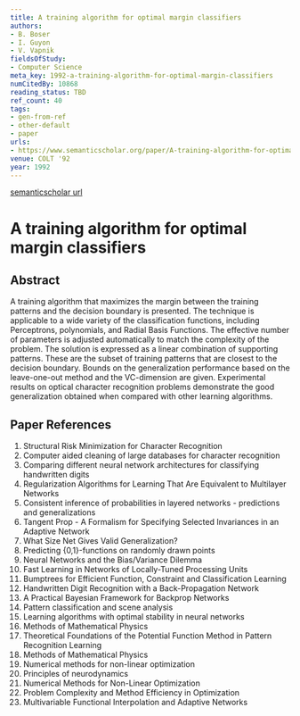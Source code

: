 ```yaml
---
title: A training algorithm for optimal margin classifiers
authors:
- B. Boser
- I. Guyon
- V. Vapnik
fieldsOfStudy:
- Computer Science
meta_key: 1992-a-training-algorithm-for-optimal-margin-classifiers
numCitedBy: 10868
reading_status: TBD
ref_count: 40
tags:
- gen-from-ref
- other-default
- paper
urls:
- https://www.semanticscholar.org/paper/A-training-algorithm-for-optimal-margin-classifiers-Boser-Guyon/2599131a4bc2fa957338732a37c744cfe3e17b24?sort=total-citations
venue: COLT '92
year: 1992
---
```


[semanticscholar url](https://www.semanticscholar.org/paper/A-training-algorithm-for-optimal-margin-classifiers-Boser-Guyon/2599131a4bc2fa957338732a37c744cfe3e17b24?sort=total-citations)

# A training algorithm for optimal margin classifiers

## Abstract

A training algorithm that maximizes the margin between the training patterns and the decision boundary is presented. The technique is applicable to a wide variety of the classification functions, including Perceptrons, polynomials, and Radial Basis Functions. The effective number of parameters is adjusted automatically to match the complexity of the problem. The solution is expressed as a linear combination of supporting patterns. These are the subset of training patterns that are closest to the decision boundary. Bounds on the generalization performance based on the leave-one-out method and the VC-dimension are given. Experimental results on optical character recognition problems demonstrate the good generalization obtained when compared with other learning algorithms.

## Paper References

1. Structural Risk Minimization for Character Recognition
2. Computer aided cleaning of large databases for character recognition
3. Comparing different neural network architectures for classifying handwritten digits
4. Regularization Algorithms for Learning That Are Equivalent to Multilayer Networks
5. Consistent inference of probabilities in layered networks - predictions and generalizations
6. Tangent Prop - A Formalism for Specifying Selected Invariances in an Adaptive Network
7. What Size Net Gives Valid Generalization?
8. Predicting {0,1}-functions on randomly drawn points
9. Neural Networks and the Bias/Variance Dilemma
10. Fast Learning in Networks of Locally-Tuned Processing Units
11. Bumptrees for Efficient Function, Constraint and Classification Learning
12. Handwritten Digit Recognition with a Back-Propagation Network
13. A Practical Bayesian Framework for Backprop Networks
14. Pattern classification and scene analysis
15. Learning algorithms with optimal stability in neural networks
16. Methods of Mathematical Physics
17. Theoretical Foundations of the Potential Function Method in Pattern Recognition Learning
18. Methods of Mathematical Physics
19. Numerical methods for non-linear optimization
20. Principles of neurodynamics
21. Numerical Methods for Non-Linear Optimization
22. Problem Complexity and Method Efficiency in Optimization
23. Multivariable Functional Interpolation and Adaptive Networks
